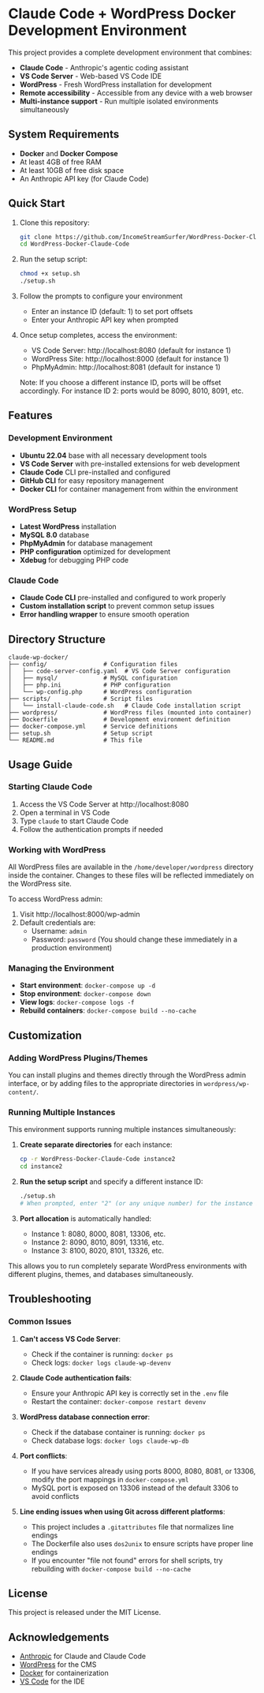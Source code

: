 # Claude Code + WordPress Docker Development Environment

This project provides a complete development environment that combines:
- **Claude Code** - Anthropic's agentic coding assistant
- **VS Code Server** - Web-based VS Code IDE
- **WordPress** - Fresh WordPress installation for development
- **Remote accessibility** - Accessible from any device with a web browser
- **Multi-instance support** - Run multiple isolated environments simultaneously

## System Requirements

- **Docker** and **Docker Compose**
- At least 4GB of free RAM
- At least 10GB of free disk space
- An Anthropic API key (for Claude Code)

## Quick Start

1. Clone this repository:
   ```bash
   git clone https://github.com/IncomeStreamSurfer/WordPress-Docker-Claude-Code.git
   cd WordPress-Docker-Claude-Code
   ```

2. Run the setup script:
   ```bash
   chmod +x setup.sh
   ./setup.sh
   ```

3. Follow the prompts to configure your environment
   - Enter an instance ID (default: 1) to set port offsets
   - Enter your Anthropic API key when prompted

4. Once setup completes, access the environment:
   - VS Code Server: http://localhost:8080 (default for instance 1)
   - WordPress Site: http://localhost:8000 (default for instance 1)
   - PhpMyAdmin: http://localhost:8081 (default for instance 1)

   Note: If you choose a different instance ID, ports will be offset accordingly.
   For instance ID 2: ports would be 8090, 8010, 8091, etc.

## Features

### Development Environment

- **Ubuntu 22.04** base with all necessary development tools
- **VS Code Server** with pre-installed extensions for web development
- **Claude Code** CLI pre-installed and configured
- **GitHub CLI** for easy repository management
- **Docker CLI** for container management from within the environment

### WordPress Setup

- **Latest WordPress** installation
- **MySQL 8.0** database
- **PhpMyAdmin** for database management
- **PHP configuration** optimized for development
- **Xdebug** for debugging PHP code

### Claude Code

- **Claude Code CLI** pre-installed and configured to work properly
- **Custom installation script** to prevent common setup issues
- **Error handling wrapper** to ensure smooth operation

## Directory Structure

```
claude-wp-docker/
├── config/                # Configuration files
│   ├── code-server-config.yaml  # VS Code Server configuration
│   ├── mysql/             # MySQL configuration
│   ├── php.ini            # PHP configuration
│   └── wp-config.php      # WordPress configuration
├── scripts/               # Script files
│   └── install-claude-code.sh   # Claude Code installation script
├── wordpress/             # WordPress files (mounted into container)
├── Dockerfile             # Development environment definition
├── docker-compose.yml     # Service definitions
├── setup.sh               # Setup script
└── README.md              # This file
```

## Usage Guide

### Starting Claude Code

1. Access the VS Code Server at http://localhost:8080
2. Open a terminal in VS Code
3. Type `claude` to start Claude Code
4. Follow the authentication prompts if needed

### Working with WordPress

All WordPress files are available in the `/home/developer/wordpress` directory inside the container. Changes to these files will be reflected immediately on the WordPress site.

To access WordPress admin:
1. Visit http://localhost:8000/wp-admin
2. Default credentials are:
   - Username: `admin`
   - Password: `password`
   (You should change these immediately in a production environment)


### Managing the Environment

- **Start environment**: `docker-compose up -d`
- **Stop environment**: `docker-compose down`
- **View logs**: `docker-compose logs -f`
- **Rebuild containers**: `docker-compose build --no-cache`

## Customization

### Adding WordPress Plugins/Themes

You can install plugins and themes directly through the WordPress admin interface, or by adding files to the appropriate directories in `wordpress/wp-content/`.

### Running Multiple Instances

This environment supports running multiple instances simultaneously:

1. **Create separate directories** for each instance:
   ```bash
   cp -r WordPress-Docker-Claude-Code instance2
   cd instance2
   ```

2. **Run the setup script** and specify a different instance ID:
   ```bash
   ./setup.sh
   # When prompted, enter "2" (or any unique number) for the instance ID
   ```

3. **Port allocation** is automatically handled:
   - Instance 1: 8080, 8000, 8081, 13306, etc.
   - Instance 2: 8090, 8010, 8091, 13316, etc.
   - Instance 3: 8100, 8020, 8101, 13326, etc.

This allows you to run completely separate WordPress environments with different plugins, themes, and databases simultaneously.

## Troubleshooting

### Common Issues

1. **Can't access VS Code Server**:
   - Check if the container is running: `docker ps`
   - Check logs: `docker logs claude-wp-devenv`

2. **Claude Code authentication fails**:
   - Ensure your Anthropic API key is correctly set in the `.env` file
   - Restart the container: `docker-compose restart devenv`

3. **WordPress database connection error**:
   - Check if the database container is running: `docker ps`
   - Check database logs: `docker logs claude-wp-db`

4. **Port conflicts**:
   - If you have services already using ports 8000, 8080, 8081, or 13306, modify the port mappings in `docker-compose.yml`
   - MySQL port is exposed on 13306 instead of the default 3306 to avoid conflicts

5. **Line ending issues when using Git across different platforms**:
   - This project includes a `.gitattributes` file that normalizes line endings
   - The Dockerfile also uses `dos2unix` to ensure scripts have proper line endings
   - If you encounter "file not found" errors for shell scripts, try rebuilding with `docker-compose build --no-cache`

## License

This project is released under the MIT License.

## Acknowledgements

- [Anthropic](https://www.anthropic.com/) for Claude and Claude Code
- [WordPress](https://wordpress.org/) for the CMS
- [Docker](https://www.docker.com/) for containerization
- [VS Code](https://code.visualstudio.com/) for the IDE
